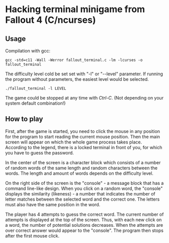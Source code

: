 
# Hacking terminal minigame from Fallout 4 (C/ncurses)
## Usage
Compilation with gcc: 
```
gcc -std=c11 -Wall -Werror fallout_terminal.c -lm -lcurses -o fallout_terminal
```

The difficulty level cold be set set with "-l" or "--level" parameter. If running the program without parameters, the easiest level would be selected.
```
./fallout_terminal -l LEVEL 
```
The game could be stopped at any time with *Ctrl-C*. (Not depending on your system default combination!)

## How to play

First, after the game is started, you need to click the mouse in any position for the program to start reading the current mouse position. Then the main screen will appear on which the whole game process takes place. According to the legend, there is a locked terminal in front of you, for which you have to guess the password.

In the center of the screen is a character block which consists of a number of random words of the same length and random characters between the words. The length and amount of words depends on the difficulty level.

On the right side of the screen is the "console" - a message block that has a command line-like design. When you click on a random word, the "console" displays the similarity (likeness) - a number that indicates the number of letter matches between the selected word and the correct one. The letters must also have the same position in the word.

The player has 4 attempts to guess the correct word. The current number of attempts is displayed at the top of the screen. Thus, with each new click on a word, the number of potential solutions decreases. When the attempts are over correct answer would appear to the "console". The program then stops after the first mouse click.
